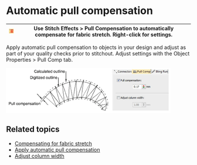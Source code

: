 # Automatic pull compensation

| ![PullCompensation.png](assets/PullCompensation.png) | Use Stitch Effects > Pull Compensation to automatically compensate for fabric stretch. Right-click for settings. |
| ---------------------------------------------------- | ---------------------------------------------------------------------------------------------------------------- |

Apply automatic pull compensation to objects in your design and adjust as part of your quality checks prior to stitchout. Adjust settings with the Object Properties > Pull Comp tab.

![summary_-_create00102.png](assets/summary_-_create00102.png)

## Related topics

- [Compensating for fabric stretch](../../Quality/underlays/Compensating_for_fabric_stretch)
- [Apply automatic pull compensation](../../Quality/underlays/Apply_automatic_pull_compensation)
- [Adjust column width](../../Quality/underlays/Adjust_column_width)
